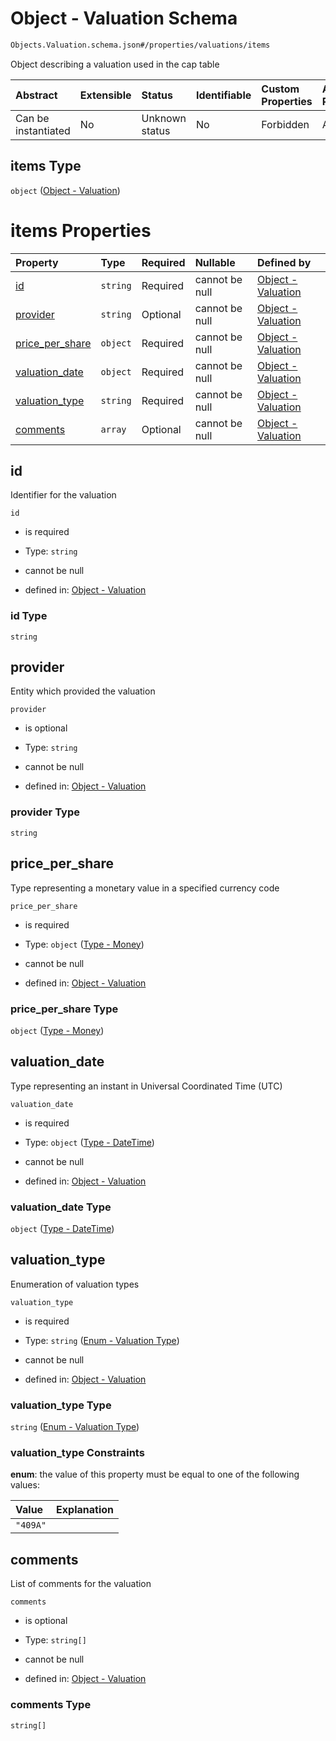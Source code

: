 # Object - Valuation Schema

```txt
Objects.Valuation.schema.json#/properties/valuations/items
```

Object describing a valuation used in the cap table

| Abstract            | Extensible | Status         | Identifiable | Custom Properties | Additional Properties | Access Restrictions | Defined In                                                                      |
| :------------------ | :--------- | :------------- | :----------- | :---------------- | :-------------------- | :------------------ | :------------------------------------------------------------------------------ |
| Can be instantiated | No         | Unknown status | No           | Forbidden         | Allowed               | none                | [CapTable.schema.json\*](../schema/CapTable.schema.json "open original schema") |

## items Type

`object` ([Object - Valuation](captable-properties-captable---objectsvaluationschemajson-array-object---valuation.md))

# items Properties

| Property                            | Type     | Required | Nullable       | Defined by                                                                                                                     |
| :---------------------------------- | :------- | :------- | :------------- | :----------------------------------------------------------------------------------------------------------------------------- |
| [id](#id)                           | `string` | Required | cannot be null | [Object - Valuation](valuation-1-properties-id.md "Objects.Valuation.schema.json#/properties/id")                              |
| [provider](#provider)               | `string` | Optional | cannot be null | [Object - Valuation](valuation-1-properties-provider.md "Objects.Valuation.schema.json#/properties/provider")                  |
| [price_per_share](#price_per_share) | `object` | Required | cannot be null | [Object - Valuation](plansecurities-properties-type---money.md "Types.Money.schema.json#/properties/price_per_share")          |
| [valuation_date](#valuation_date)   | `object` | Required | cannot be null | [Object - Valuation](issuer-properties-type---datetime.md "Types.DateTime.schema.json#/properties/valuation_date")             |
| [valuation_type](#valuation_type)   | `string` | Required | cannot be null | [Object - Valuation](valuation-1-properties-enum---valuation-type.md "Enums.Valuation.schema.json#/properties/valuation_type") |
| [comments](#comments)               | `array`  | Optional | cannot be null | [Object - Valuation](valuation-1-properties-valuation---comments.md "Objects.Valuation.schema.json#/properties/comments")      |

## id

Identifier for the valuation

`id`

- is required

- Type: `string`

- cannot be null

- defined in: [Object - Valuation](valuation-1-properties-id.md "Objects.Valuation.schema.json#/properties/id")

### id Type

`string`

## provider

Entity which provided the valuation

`provider`

- is optional

- Type: `string`

- cannot be null

- defined in: [Object - Valuation](valuation-1-properties-provider.md "Objects.Valuation.schema.json#/properties/provider")

### provider Type

`string`

## price_per_share

Type representing a monetary value in a specified currency code

`price_per_share`

- is required

- Type: `object` ([Type - Money](plansecurities-properties-type---money.md))

- cannot be null

- defined in: [Object - Valuation](plansecurities-properties-type---money.md "Types.Money.schema.json#/properties/price_per_share")

### price_per_share Type

`object` ([Type - Money](plansecurities-properties-type---money.md))

## valuation_date

Type representing an instant in Universal Coordinated Time (UTC)

`valuation_date`

- is required

- Type: `object` ([Type - DateTime](issuer-properties-type---datetime.md))

- cannot be null

- defined in: [Object - Valuation](issuer-properties-type---datetime.md "Types.DateTime.schema.json#/properties/valuation_date")

### valuation_date Type

`object` ([Type - DateTime](issuer-properties-type---datetime.md))

## valuation_type

Enumeration of valuation types

`valuation_type`

- is required

- Type: `string` ([Enum - Valuation Type](valuation-1-properties-enum---valuation-type.md))

- cannot be null

- defined in: [Object - Valuation](valuation-1-properties-enum---valuation-type.md "Enums.Valuation.schema.json#/properties/valuation_type")

### valuation_type Type

`string` ([Enum - Valuation Type](valuation-1-properties-enum---valuation-type.md))

### valuation_type Constraints

**enum**: the value of this property must be equal to one of the following values:

| Value    | Explanation |
| :------- | :---------- |
| `"409A"` |             |

## comments

List of comments for the valuation

`comments`

- is optional

- Type: `string[]`

- cannot be null

- defined in: [Object - Valuation](valuation-1-properties-valuation---comments.md "Objects.Valuation.schema.json#/properties/comments")

### comments Type

`string[]`
